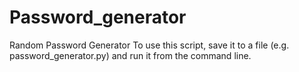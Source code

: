 # Password_generator
Random Password Generator
To use this script, save it to a file (e.g. password_generator.py) and run it from the command line.

